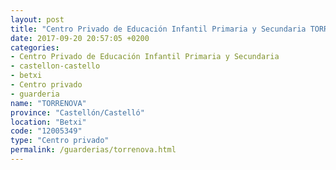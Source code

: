 ```yaml
---
layout: post
title: "Centro Privado de Educación Infantil Primaria y Secundaria TORRENOVA"
date: 2017-09-20 20:57:05 +0200
categories:
- Centro Privado de Educación Infantil Primaria y Secundaria
- castellon-castello
- betxi
- Centro privado
- guarderia
name: "TORRENOVA"
province: "Castellón/Castelló"
location: "Betxi"
code: "12005349"
type: "Centro privado"
permalink: /guarderias/torrenova.html
---
```

